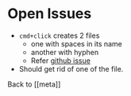 # Open Issues

- `cmd+click` creates 2 files
  - one with spaces in its name
  - another with hyphen
  - Refer [github issue](https://github.com/foambubble/foam/issues/494)
- Should get rid of one of the file.

Back to [[meta]]
